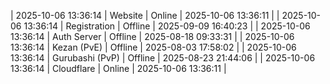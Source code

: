 | 2025-10-06 13:36:14 | Website | Online | 2025-10-06 13:36:11 |
| 2025-10-06 13:36:14 | Registration | Offline | 2025-09-09 16:40:23 |
| 2025-10-06 13:36:14 | Auth Server | Offline | 2025-08-18 09:33:31 |
| 2025-10-06 13:36:14 | Kezan (PvE) | Offline | 2025-08-03 17:58:02 |
| 2025-10-06 13:36:14 | Gurubashi (PvP) | Offline | 2025-08-23 21:44:06 |
| 2025-10-06 13:36:14 | Cloudflare | Online | 2025-10-06 13:36:11 |
